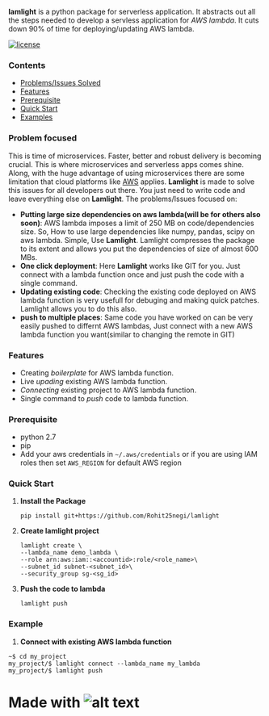 **lamlight** is a python package for serverless application. It abstracts out all the steps needed to develop a servless application for _AWS lambda_. It cuts down 90% of time for deploying/updating AWS lambda. 

[![license](https://docs.google.com/uc?id=1P6tdP072hh890fovxgnk3ZFsWX-QMIfu)](https://www.linkedin.com/in/rohit25negi/)

### Contents
* [Problems/Issues Solved](#problem-focused)
* [Features](#features)
* [Prerequisite](#prerequisite)
* [Quick Start](#quick-start)
* [Examples](#examples)

### Problem focused
This is time of microservices. Faster, better and robust delivery is becoming crucial. This is where microservices and serverless apps comes shine. Along, with the huge advantage of using microservices there are some limitation that cloud platforms like [AWS](https://docs.aws.amazon.com/lambda/latest/dg/limits.html) applies. **Lamlight** is made to solve this issues for all developers out there. You just need to write code and leave everything else on  **Lamlight**.
The problems/Issues focused on:
* **Putting large size dependencies on aws lambda(will be for others also soon)**: AWS lambda imposes a limit of 250 MB on code/dependencies size. So, How to use large dependencies like numpy, pandas, scipy on aws lambda. Simple, Use  **Lamlight**.  Lamlight compresses the package to its extent and allows you put the dependencies of size of almost 600 MBs.
* **One click deployment**: Here  **Lamlight** works like GIT for you. Just connect with a lambda function once and just push the code with a single command.
* **Updating existing code**: Checking the existing code deployed on AWS lambda function is very usefull for debuging and making quick patches. Lamlight allows you to do this also.
* **push to multiple places**: Same code you have worked on can be very easily pushed to differnt AWS lambdas, Just connect with a new AWS lambda function you want(similar to changing the remote in GIT)

### Features
* Creating _boilerplate_ for AWS lambda function.
* Live _upading_ existing AWS lambda function.
* _Connecting_ existing project to AWS lambda function.
* Single command to _push_ code to lambda function.

### Prerequisite
* python 2.7
* pip 
* Add your aws credentials in `~/.aws/credentials` or if you are using IAM roles then set `AWS_REGION` for default AWS region


### Quick Start
1. **Install the Package**
    ```
    pip install git+https://github.com/Rohit25negi/lamlight
    ```
2. **Create lamlight project**
    ```
    lamlight create \
    --lambda_name demo_lambda \
    --role arn:aws:iam::<accountid>:role/<role_name>\
    --subnet_id subnet-<subnet_id>\
    --security_group sg-<sg_id>
    ```
3. **Push the code to lambda**
    ```
    lamlight push
    ```

### Example
1. **Connect with existing AWS lambda function**
```
~$ cd my_project
my_project/$ lamlight connect --lambda_name my_lambda
my_project/$ lamlight push

```

# Made with  ![alt text](https://docs.google.com/uc?id=1KtBi0X2fSN04XpS62T1s2sMeWxXj60Pj)

   
